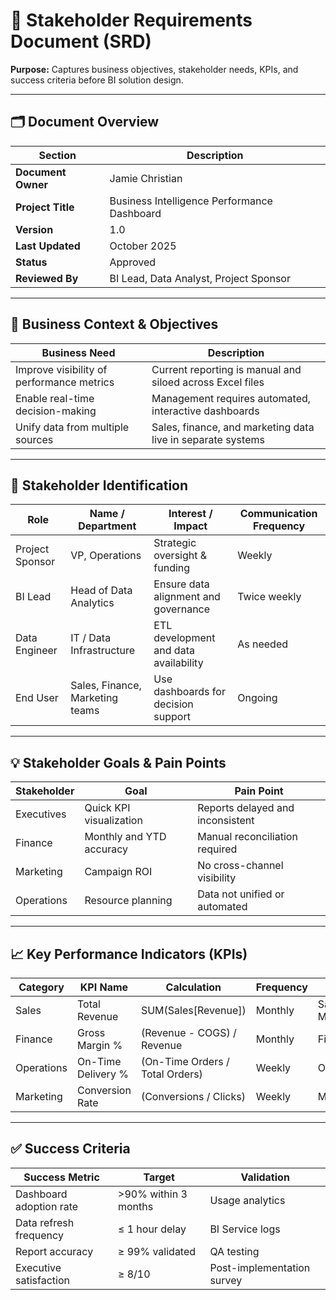 # 🧠 Stakeholder Requirements Document (SRD)

**Purpose:** Captures business objectives, stakeholder needs, KPIs, and success criteria before BI solution design.

---

## 🗂️ Document Overview
| Section | Description |
|----------|--------------|
| **Document Owner** | Jamie Christian |
| **Project Title** | Business Intelligence Performance Dashboard |
| **Version** | 1.0 |
| **Last Updated** | October 2025 |
| **Status** | Approved |
| **Reviewed By** | BI Lead, Data Analyst, Project Sponsor |

---

## 🎯 Business Context & Objectives
| Business Need | Description |
|----------------|-------------|
| Improve visibility of performance metrics | Current reporting is manual and siloed across Excel files |
| Enable real-time decision-making | Management requires automated, interactive dashboards |
| Unify data from multiple sources | Sales, finance, and marketing data live in separate systems |

---

## 👥 Stakeholder Identification
| Role | Name / Department | Interest / Impact | Communication Frequency |
|------|-------------------|-------------------|--------------------------|
| Project Sponsor | VP, Operations | Strategic oversight & funding | Weekly |
| BI Lead | Head of Data Analytics | Ensure data alignment and governance | Twice weekly |
| Data Engineer | IT / Data Infrastructure | ETL development and data availability | As needed |
| End User | Sales, Finance, Marketing teams | Use dashboards for decision support | Ongoing |

---

## 💡 Stakeholder Goals & Pain Points
| Stakeholder | Goal | Pain Point |
|--------------|------|-------------|
| Executives | Quick KPI visualization | Reports delayed and inconsistent |
| Finance | Monthly and YTD accuracy | Manual reconciliation required |
| Marketing | Campaign ROI | No cross-channel visibility |
| Operations | Resource planning | Data not unified or automated |

---

## 📈 Key Performance Indicators (KPIs)
| Category | KPI Name | Calculation | Frequency | Owner |
|-----------|-----------|--------------|------------|--------|
| Sales | Total Revenue | SUM(Sales[Revenue]) | Monthly | Sales Manager |
| Finance | Gross Margin % | (Revenue - COGS) / Revenue | Monthly | Finance |
| Operations | On-Time Delivery % | (On-Time Orders / Total Orders) | Weekly | Ops Lead |
| Marketing | Conversion Rate | (Conversions / Clicks) | Weekly | Marketing |

---

## ✅ Success Criteria
| Success Metric | Target | Validation |
|----------------|---------|-------------|
| Dashboard adoption rate | >90% within 3 months | Usage analytics |
| Data refresh frequency | ≤ 1 hour delay | BI Service logs |
| Report accuracy | ≥ 99% validated | QA testing |
| Executive satisfaction | ≥ 8/10 | Post-implementation survey |

